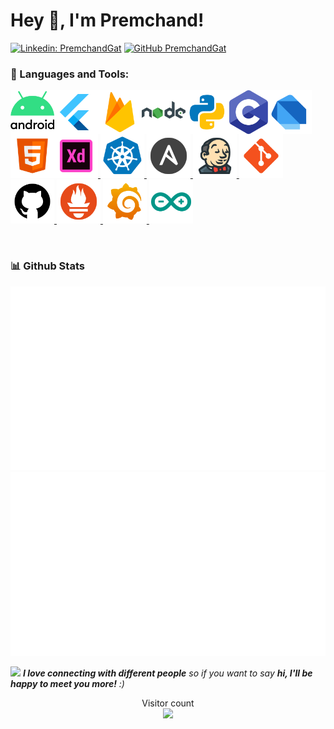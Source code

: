 # Hey :wave:, I'm Premchand!
[![Linkedin: PremchandGat](https://img.shields.io/badge/-PremchandGat-blue?style=flat-square&logo=Linkedin&logoColor=white&link=https://www.linkedin.com/in/premchandgat)](https://www.linkedin.com/in/premchandgat/)
[![GitHub PremchandGat](https://img.shields.io/github/followers/PremchandGat?label=follow&style=social)](https://github.com/PremchandGat)

### 🔨 Languages and Tools:
<a href="https://developer.android.com" target="_blank"> <img align="left" alt="Android" height ="70px" src="https://raw.githubusercontent.com/PremchandGat/PremchandGat/icons/icons/android-icon.svg"> </a>
<a href="https://flutter.dev/" target="_blank"> <img align="left" src="https://raw.githubusercontent.com/PremchandGat/PremchandGat/icons/icons/icons8-flutter-480.svg" alt="Flutter" height="70px"/> </a> 
<a href="https://firebase.google.com/" target="_blank"> <img align="left" src="https://raw.githubusercontent.com/PremchandGat/PremchandGat/icons/icons/icons8-firebase.svg" alt="firebase" height ="70px"/> </a>
<a href="https://nodejs.org" target="_blank"><img align="left" alt="Node.js" height ="70px" src="https://raw.githubusercontent.com/PremchandGat/PremchandGat/icons/icons/icons8-nodejs.svg"></a>
<a href="https://www.python.org" target="_blank"><img align="left" alt="Python" height ="70px" src="https://raw.githubusercontent.com/PremchandGat/PremchandGat/icons/icons/icons8-python.svg"></a>
<a href="https://en.wikipedia.org/wiki/C_(programming_language)" target="_blank"><img align="left" alt="C Language" height ="70px" src="https://raw.githubusercontent.com/PremchandGat/PremchandGat/icons/icons/c-program-icon.svg"></a>
<a href="https://dart.dev/" target="_blank"><img align="left" alt="Dart" height ="70px" src="https://raw.githubusercontent.com/PremchandGat/PremchandGat/icons/icons/icons8-dart.svg"></a>
<a href="https://en.wikipedia.org/wiki/HTML5" target="_blank"><img align="left" alt="HTML5" height ="70px" src="https://raw.githubusercontent.com/PremchandGat/PremchandGat/icons/icons/icons8-html-5.svg"></a>
<a href="https://www.adobe.com/in/products/xd.html" target="_blank"> <img src="https://raw.githubusercontent.com/PremchandGat/PremchandGat/icons/icons/icons8-adobe-xd.svg" alt="Adobe XD" height='70px'/> </a>
<a href="https://kubernetes.io/" target="_blank"> <img src="https://raw.githubusercontent.com/PremchandGat/PremchandGat/icons/icons/icons8-kubernetes.svg" alt="kubernetes" height='70px'/> </a>
<a href="https://www.ansible.com" target="_blank"> <img src="https://raw.githubusercontent.com/PremchandGat/PremchandGat/icons/icons/icons8-ansible.svg" alt="Ansible" height='70px'/> </a>
<a href="https://www.jenkins.io/" target="_blank"> <img src="https://raw.githubusercontent.com/PremchandGat/PremchandGat/icons/icons/icons8-jenkins.svg" alt="Jenkins" height='70px'/> </a>
<a href="https://git-scm.com/" target="_blank"> <img src="https://raw.githubusercontent.com/PremchandGat/PremchandGat/icons/icons/icons8-git.svg" alt="Git" height='70px'/> </a>
<a href="https://github.com/" target="_blank"> <img src="https://raw.githubusercontent.com/PremchandGat/PremchandGat/icons/icons/icons8-github.svg" alt="GitHub" height='70px'/> </a>
<a href="https://prometheus.io/" target="_blank"> <img src="https://raw.githubusercontent.com/PremchandGat/PremchandGat/icons/icons/icons8-prometheus.svg" alt="Prometheus" height='70px'/> </a>
<a href="https://grafana.com/" target="_blank"> <img src="https://raw.githubusercontent.com/PremchandGat/PremchandGat/icons/icons/icons8-grafana.svg" alt="Grafana" height='70px'/> </a>
<a href="https://www.arduino.cc/" target="_blank"> <img src="https://raw.githubusercontent.com/PremchandGat/PremchandGat/icons/icons/icons8-arduino.svg" alt="Arduino" height='70px'/> </a>

<br>

### 📊 Github Stats
![Stats Overview](https://raw.githubusercontent.com/PremchandGat/github-stats-transparent/output/generated/overview.svg)
![Most Used Languages](https://raw.githubusercontent.com/PremchandGat/github-stats-transparent/output/generated/languages.svg)
<br>


<img src="https://media.giphy.com/media/LnQjpWaON8nhr21vNW/giphy.gif" width="60"> <em><b>I love connecting with different people</b> so if you want to say <b>hi, I'll be happy to meet you more!</b> :)</em>

<p align="center"> 
  Visitor count<br>
  <img src="https://profile-counter.glitch.me/PremchandGata/count.svg" />
</p>

<!---
## About me
-  👋 Hi, I’m @PremchandGat
PremchandGat/PremchandGat is a ✨ special ✨ repository because its `README.md` (this file) appears on your GitHub profile.
You can click the Preview link to take a look at your changes.
--->

